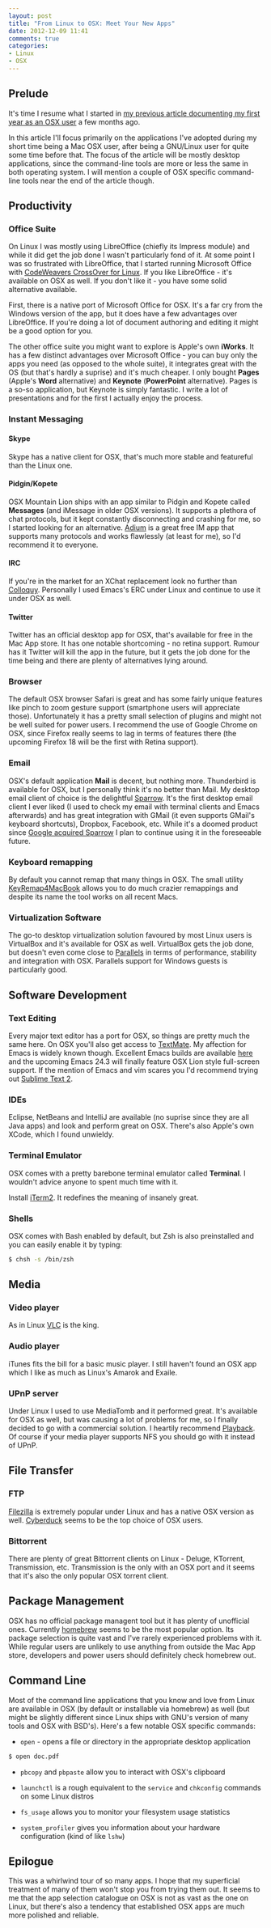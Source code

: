 ```yaml
---
layout: post
title: "From Linux to OSX: Meet Your New Apps"
date: 2012-12-09 11:41
comments: true
categories: 
- Linux
- OSX
---
```


## Prelude

It's time I resume what I started in
[my previous article documenting my first year as an OSX user](http://batsov.com/articles/2012/09/09/from-linux-to-osx-1-year-later/)
a few months ago.

In this article I'll focus primarily on the applications I've adopted
during my short time being a Mac OSX user, after being a GNU/Linux
user for quite some time before that. The focus of the article will be
mostly desktop applications, since the command-line tools are more or
less the same in both operating system. I will mention a couple of OSX
specific command-line tools near the end of the article though.

<!--more-->

## Productivity

### Office Suite

On Linux I was mostly using LibreOffice (chiefly its Impress
module) and while it did get the job done I wasn't particularly
fond of it. At some point I was so frustrated with LibreOffice, that I
started running Microsoft Office with
[CodeWeavers CrossOver for Linux](http://www.codeweavers.com/products/). If
you like LibreOffice - it's available on OSX as well. If you don't
like it - you have some solid alternative available.

First, there is a native port of Microsoft Office for OSX. It's a far
cry from the Windows version of the app, but it does have a few
advantages over LibreOffice. If you're doing a lot of document
authoring and editing it might be a good option for you.

The other office suite you might want to explore is Apple's own
**iWorks**. It has a few distinct advantages over Microsoft Office -
you can buy only the apps you need (as opposed to the whole suite), it
integrates great with the OS (but that's hardly a suprise) and it's
much cheaper. I only bought **Pages** (Apple's **Word** alternative)
and **Keynote** (**PowerPoint** alternative). Pages is a so-so
application, but Keynote is simply fantastic. I write a lot of
presentations and for the first I actually enjoy the process.

### Instant Messaging

#### Skype

Skype has a native client for OSX, that's much more stable and
featureful than the Linux one.

#### Pidgin/Kopete

OSX Mountain Lion ships with an app similar to Pidgin and Kopete
called **Messages** (and iMessage in older OSX versions). It supports
a plethora of chat protocols, but it kept constantly disconnecting and
crashing for me, so I started looking for an
alternative. [Adium](http://adium.im/) is a great free IM app that
supports many protocols and works flawlessly (at least for me), so I'd
recommend it to everyone.

#### IRC

If you're in the market for an XChat replacement look no further than
[Colloquy](http://colloquy.info/). Personally I used Emacs's ERC under
Linux and continue to use it under OSX as well.

#### Twitter

Twitter has an official desktop app for OSX, that's available for free
in the Mac App store. It has one notable shortcoming - no retina
support. Rumour has it Twitter will kill the app in the future, but it
gets the job done for the time being and there are plenty of
alternatives lying around.

### Browser

The default OSX browser Safari is great and has some fairly unique
features like pinch to zoom gesture support (smartphone users will
appreciate those). Unfortunately it has a pretty small selection of
plugins and might not be well suited for power users. I recommend the
use of Google Chrome on OSX, since Firefox really seems to lag in terms
of features there (the upcoming Firefox 18 will be the first with
Retina support).

### Email

OSX's default application **Mail** is decent, but nothing
more. Thunderbird is available for OSX, but I personally think it's no
better than Mail. My desktop email client of choice is the delightful
[Sparrow](http://www.sparrowmailapp.com/mac.php). It's the first
desktop email client I ever liked (I used to check my email with
terminal clients and Emacs afterwards) and has great integration with
GMail (it even supports GMail's keyboard shortcuts), Dropbox,
Facebook, etc. While it's a doomed product since
[Google acquired Sparrow](http://www.sparrowmailapp.com/) I plan to
continue using it in the foreseeable future.

### Keyboard remapping

By default you cannot remap that many things in OSX. The small utility
[KeyRemap4MacBook](http://pqrs.org/macosx/keyremap4macbook/) allows
you to do much crazier remappings and despite its name the tool works
on all recent Macs.

### Virtualization Software

The go-to desktop virtualization solution favoured by most Linux users
is VirtualBox and it's available for OSX as well. VirtualBox gets the
job done, but doesn't even come close to
[Parallels](http://www.parallels.com/) in terms of performance,
stability and integration with OSX. Parallels support for Windows
guests is particularly good.

## Software Development

### Text Editing

Every major text editor has a port for OSX, so things are pretty
much the same here. On OSX you'll also get access to
[TextMate](http://macromates.com/). My affection for Emacs is widely
known though. Excellent Emacs builds are available
[here](http://emacsformacosx.com/) and the upcoming Emacs 24.3 will
finally feature OSX Lion style full-screen support. If the mention of
Emacs and vim scares you I'd recommend trying out
[Sublime Text 2](http://www.sublimetext.com/2).

### IDEs

Eclipse, NetBeans and IntelliJ are available (no suprise since they
are all Java apps) and look and perform great on OSX. There's also
Apple's own XCode, which I found unwieldy.

### Terminal Emulator

OSX comes with a pretty barebone terminal emulator called
**Terminal**. I wouldn't advice anyone to spent much time with it.

Install [iTerm2](http://www.iterm2.com/#/section/home). It redefines
the meaning of insanely great.

### Shells

OSX comes with Bash enabled by default, but Zsh is also preinstalled
and you can easily enable it by typing:

``` bash
$ chsh -s /bin/zsh
```

## Media

### Video player

As in Linux [VLC](http://www.videolan.org/vlc/index.html) is the king.

### Audio player

iTunes fits the bill for a basic music player. I still haven't found an
OSX app which I like as much as Linux's Amarok and Exaile.

### UPnP server

Under Linux I used to use MediaTomb and it performed great. It's
available for OSX as well, but was causing a lot of problems for me,
so I finally decided to go with a commercial solution. I heartily
recommend [Playback](http://www.yazsoft.com/products/playback/). Of
course if your media player supports NFS you should go with it instead
of UPnP.

## File Transfer

### FTP

[Filezilla](http://filezilla-project.org/download.php?type=client) is
extremely popular under Linux and has a native OSX version as
well. [Cyberduck](http://cyberduck.ch/) seems to be the top choice of
OSX users.

### Bittorrent

There are plenty of great Bittorrent clients on Linux - Deluge,
KTorrent, Transmission, etc. Transmission is the only with an OSX port
and it seems that it's also the only popular OSX torrent client.

## Package Management

OSX has no official package managent tool but it has plenty of
unofficial ones. Currently
[homebrew](http://mxcl.github.com/homebrew/) seems to be the most
popular option. Its package selection is quite vast and I've rarely
experienced problems with it. While regular users are unlikely to use
anything from outside the Mac App store, developers and power users
should definitely check homebrew out.

## Command Line

Most of the command line applications that you know and love from
Linux are available in OSX (by default or installable via homebrew) as
well (but might be slightly different since Linux ships with GNU's
version of many tools and OSX with BSD's). Here's a few notable OSX
specific commands:

* `open` - opens a file or directory in the appropriate desktop application

``` bash
$ open doc.pdf
```

* `pbcopy` and `pbpaste` allow you to interact with OSX's clipboard

* `launchctl` is a rough equivalent to the `service` and `chkconfig` commands on some Linux distros

* `fs_usage` allows you to monitor your filesystem usage statistics

* `system_profiler` gives you information about your hardware configuration (kind of like `lshw`)

## Epilogue

This was a whirlwind tour of so many apps. I hope that my superficial
treatment of many of them won't stop you from trying them out. It
seems to me that the app selection catalogue on OSX is not as vast as
the one on Linux, but there's also a tendency that established OSX
apps are much more polished and reliable.

